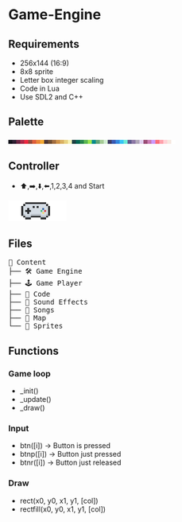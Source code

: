 # Game-Engine

## Requirements 

- 256x144 (16:9)
- 8x8 sprite
- Letter box integer scaling
- Code in Lua
- Use SDL2 and C++

## Palette

![palette](imgs/lospec500-8x.png)

## Controller

- ⬆️,➡️,⬇️,⬅️,1,2,3,4 and Start

![controller](imgs/controller.png)

## Files

<pre>
📁 Content
├── 🛠️ Game Engine
├── 🕹️ Game Player
├── 📄 Code 
├── 📄 Sound Effects
├── 📄 Songs
├── 📄 Map
└── 📄 Sprites
</pre>

## Functions

### Game loop

- _init()
- _update()
- _draw()

### Input

- btn([i])    -> Button is pressed
- btnp([i])   -> Button just pressed
- btnr([i])   -> Button just released

### Draw

- rect(x0, y0, x1, y1, [col])
- rectfill(x0, y0, x1, y1, [col])